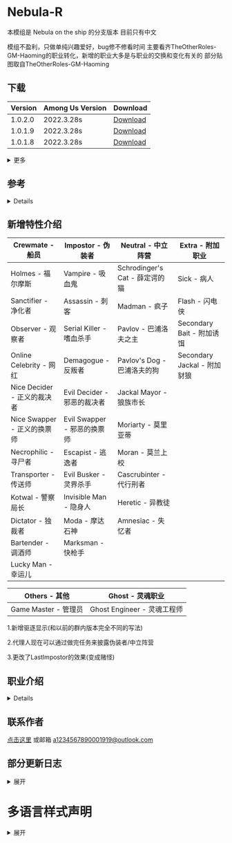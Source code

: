 # Nebula-R
本模组是 Nebula on the ship 的分支版本 目前只有中文

模组不盈利，只做单纯兴趣爱好，bug修不修看时间
主要看齐TheOtherRoles-GM-Haoming的职业转化，新增的职业大多是与职业的交换和变化有关的
部分贴图取自TheOtherRoles-GM-Haoming

## 下载
| Version | Among Us Version | Download |
| ---------- | ---------- | ---------- |
| 1.0.2.0 | 2022.3.28s | [Download](https://github.com/ZsFabTest/Nebula-R/releases/download/Nebula-R-Release-1.0.2.0/Nebula-R.1.0.2.0.zip)
| 1.0.1.9 | 2022.3.28s | [Download](https://github.com/ZsFabTest/Nebula-R/releases/download/Nebula-R-Release-1.0.1.9/Nebula-R.1.0.1.9.zip)
| 1.0.1.8 | 2022.3.28s | [Download](https://github.com/ZsFabTest/Nebula-R/releases/download/Nebula-R-Release-1.0.1.8/Nebula-R.1.0.1.8.zip)

<details>
<summary> 更多 </summary>

| Version | Among Us Version | Download |
| ---------- | ---------- | ---------- |
| 1.0.1.7 | 2022.3.28s | [Download](https://github.com/ZsFabTest/Nebula-R/releases/download/Nebula-R-Release-1.0.1.7/Nebula-R.1.0.1.7.zip)
| 1.0.1.6 | 2022.3.28s | [Download](https://github.com/ZsFabTest/Nebula-R/releases/download/Nebula-R-Release-1.0.1.6/Nebula-R.1.0.1.6.zip)
| 1.0.1.5 | 2022.12.14s | [Download](https://github.com/ZsFabTest/Nebula-R/releases/download/Nebula-R-Release-1.0.1.5/Nebula-R.1.0.1.5.zip)

</details>

## 参考
<details>

1.Nebula on the ship - Dolly1016

2.Town of Us-R - eDonnes124

3.TheOtherRole GM Haoming - haoming37

4.SuperNewRoles - ykundesu

5.模组汉化借鉴 - 四个憨批汉化组

</details>

## 新增特性介绍
| Crewmate - 船员 | Impostor - 伪装者 | Neutral - 中立阵营 | Extra - 附加职业 |
| -------------- | ----------------- | ------------------ | --------------- |
| Holmes - 福尔摩斯 | Vampire - 吸血鬼 | Schrodinger's Cat - 薛定谔的猫 | Sick - 病人 |
| Sanctifier - 净化者 | Assassin - 刺客 | Madman - 疯子 | Flash - 闪电侠 |
| Observer - 观察者 | Serial Killer - 嗜血杀手 | Pavlov - 巴浦洛夫之主 | Secondary Bait - 附加诱饵 |
| Online Celebrity - 网红 | Demagogue - 反叛者 | Pavlov's Dog - 巴浦洛夫的狗 | Secondary Jackal - 附加豺狼  |
| Nice Decider - 正义的裁决者 | Evil Decider - 邪恶的裁决者 | Jackal Mayor - 狼族市长 |  |
| Nice Swapper - 正义的换票师 | Evil Swapper - 邪恶的换票师 | Moriarty - 莫里亚蒂 | |
| Necrophilic - 寻尸者 | Escapist - 逃逸者 | Moran - 莫兰上校 | |
| Transporter - 传送师 | Evil Busker - 灵界杀手 | Cascrubinter - 代行刑者 | |
| Kotwal - 警察局长 | Invisible Man - 隐身人 | Heretic - 异教徒 | |
| Dictator - 独裁者 | Moda - 摩达石神 | Amnesiac - 失忆者 | |
| Bartender - 调酒师 | Marksman - 快枪手 | | |
| Lucky Man - 幸运儿 | | | |

| Others - 其他 | Ghost - 灵魂职业 |
| ------------- | --------------- |
| Game Master - 管理员 | Ghost Engineer - 灵魂工程师 |

1.新增驱逐显示(和以前的群内版本完全不同的写法)

2.代理人现在可以通过做完任务来披露伪装者/中立阵营

3.更改了LastImpostor的效果(变成赌怪)

## 职业介绍
<details>

### 双方职业

#### 裁决者
<details>

| Team - 阵营 | Win Trigger - 获胜条件 | Ability - 技能 |
| ----------- | --------------------- | -------------- |
| N/A | N/A | 会议上直接赌杀他人 |

| 设置 |
| ---- |
| 裁决次数 |
| 正义的裁决者不能裁决船员 |

</details>

#### 换票师
<details>

| Team - 阵营 | Win Trigger - 获胜条件 | Ability - 技能 |
| ----------- | --------------------- | -------------- |
| N/A | N/A | 交换得票 |

| 设置 |
| ---- |
| 换票次数 |
| 换票师可以发起紧急会议 |

</details>

### 船员职业

#### 福尔摩斯
<details>

| Team - 阵营 | Win Trigger - 获胜条件 | Ability - 技能 |
| ----------- | --------------------- | -------------- |
| 船员阵营 | 跟随船员获胜 | 获取具体职业 |

| 设置 |
| ---- |
| 是否可以被猜测 |
| 调查技能冷却 |
| 最大调查次数 |
| 可以得知具体职业 |

</details>

#### 净化者
<details>

| Team - 阵营 | Win Trigger - 获胜条件 | Ability - 技能 |
| ----------- | --------------------- | -------------- |
| 船员阵营 | 跟随船员获胜 | 清除附加职业 |

| 设置 |
| ---- |
| 可以消除叛徒 |
| 可以消除赌怪 |
| 可以消除跟班 |
| 技能使用次数 |

</details>

#### 观察者
<details>

| Team - 阵营 | Win Trigger - 获胜条件 | Ability - 技能 |
| ----------- | --------------------- | -------------- |
| 船员阵营 | 跟随船员获胜 | 隐身并放大视野 |

| 设置 |
| ---- |
| 可以使用管道 |
| 拥有伪装者视野 |
| 冷却时间 |
| 持续时间 |

</details>

#### 网红
<details>

| Team - 阵营 | Win Trigger - 获胜条件 | Ability - 技能 |
| ----------- | --------------------- | -------------- |
| 船员阵营 | 跟随船员获胜 | 船员阵营角色可以得知其死亡 |

</details>

#### 寻尸者
<details>

| Team - 阵营 | Win Trigger - 获胜条件 | Ability - 技能 |
| ----------- | --------------------- | -------------- |
| 船员阵营 | 跟随船员获胜 | 传送到尸体 |

| 设置 |
| ---- |
| 冷却时间 |
| 可以得知尸体位置 |

</details>

#### 传送师
<details>

| Team - 阵营 | Win Trigger - 获胜条件 | Ability - 技能 |
| ----------- | --------------------- | -------------- |
| 船员阵营 | 跟随船员获胜 | 传送所有人到标记玩家 |

| 设置 |
| ---- |
| 冷却时间 |

</details>

#### 警察局长
<details>

| Team - 阵营 | Win Trigger - 获胜条件 | Ability - 技能 |
| ----------- | --------------------- | -------------- |
| 船员阵营 | 跟随船员获胜 | 招募警长 |

| 设置 |
| ---- |
| 冷却时间 |

</details>

#### 独裁者
<details>

| Team - 阵营 | Win Trigger - 获胜条件 | Ability - 技能 |
| ----------- | --------------------- | -------------- |
| 船员阵营 | 跟随船员获胜 | 强出一人 |

</details>

#### 调酒师
<details>

| Team - 阵营 | Win Trigger - 获胜条件 | Ability - 技能 |
| ----------- | --------------------- | -------------- |
| 船员阵营 | 跟随船员获胜 | 会议附加消息 |

</details>

#### 幸运儿
<details>

| Team - 阵营 | Win Trigger - 获胜条件 | Ability - 技能 |
| ----------- | --------------------- | -------------- |
| 船员阵营 | 跟随船员获胜 | 免疫击杀与票出(概率) |

| 设置 |
| ---- |
| 免疫概率 |

</details>

### 伪装者职业

#### 吸血鬼
<details>

| Team - 阵营 | Win Trigger - 获胜条件 | Ability - 技能 |
| ----------- | --------------------- | -------------- |
| 伪装者阵营 | 跟随伪装者获胜 | 延迟击杀 |

| 设置 |
| ---- |
| 击杀延迟 |
| 冷却时间 |

</details>

#### 刺客
<details>

| Team - 阵营 | Win Trigger - 获胜条件 | Ability - 技能 |
| ----------- | --------------------- | -------------- |
| 伪装者阵营 | 跟随伪装者获胜 | 远程瞬移击杀 |

| 设置 |
| ---- |
| 冷却时间 |

</details>

#### 嗜血杀手
<details>

| Team - 阵营 | Win Trigger - 获胜条件 | Ability - 技能 |
| ----------- | --------------------- | -------------- |
| 伪装者阵营 | 跟随伪装者获胜 | 一段时间不击杀会暴毙 |

| 设置 |
| ---- |
| 击杀冷却时间 |
| 紫砂倒计时 |

</details>

#### 反叛者
<details>

| Team - 阵营 | Win Trigger - 获胜条件 | Ability - 技能 |
| ----------- | --------------------- | -------------- |
| 伪装者阵营 | 跟随伪装者获胜 | 招募伪装者 |

| 设置 |
| ---- |
| 最大招募个数 |

</details>

#### 逃逸者
<details>

| Team - 阵营 | Win Trigger - 获胜条件 | Ability - 技能 |
| ----------- | --------------------- | -------------- |
| 伪装者阵营 | 跟随伪装者获胜 | 传送至标记点 |

| 设置 |
| ---- |
| 冷却时间 |

</details>

#### 灵界杀手
<details>

| Team - 阵营 | Win Trigger - 获胜条件 | Ability - 技能 |
| ----------- | --------------------- | -------------- |
| 伪装者阵营 | 跟随伪装者获胜 | 假死状态下击杀 |

| 设置 |
| ---- |
| 冷却时间 |
| 假死持续时间 |
| 击杀冷却 |

</details>

#### 隐身人
<details>

| Team - 阵营 | Win Trigger - 获胜条件 | Ability - 技能 |
| ----------- | --------------------- | -------------- |
| 伪装者阵营 | 跟随伪装者获胜 | 隐身 |

| 设置 |
| ---- |
| 冷却时间 |
| 持续时间 |

</details>

#### 异教徒
<details>

| Team - 阵营 | Win Trigger - 获胜条件 | Ability - 技能 |
| ----------- | --------------------- | -------------- |
| 伪装者阵营 | 跟随伪装者获胜 | 招募叛徒+看见存活叛徒 |

| 设置 |
| ---- |
| 招募冷却时间 |
| 最多招募个数 |
| 作为副职业招募 |

</details>

#### 摩达石神
<details>

| Team - 阵营 | Win Trigger - 获胜条件 | Ability - 技能 |
| ----------- | --------------------- | -------------- |
| 伪装者阵营 | 跟随伪装者获胜 | 击杀后清理本局第一个死亡的尸体(不算刚击杀的) |

</details>

#### 快枪手
<details>

| Team - 阵营 | Win Trigger - 获胜条件 | Ability - 技能 |
| ----------- | --------------------- | -------------- |
| 伪装者阵营 | 跟随伪装者获胜 | 囤积子弹 |

| 设置 |
| ---- |
| 最大子弹数量 |

</details>

### 中立职业

#### 薛定谔的猫
<details>

| Team - 阵营 | Win Trigger - 获胜条件 | Ability - 技能 |
| ----------- | --------------------- | -------------- |
| 中立阵营 | N/A | 无 |

| 设置 |
| ---- |
| 是否可以被猜测 |
| 可以加入船员阵营 |
| 可以加入伪装者阵营 |
| 可以加入豺狼阵营 |
| 可以加入巴浦洛夫团队 |
| 可以使用击杀键 |
| 击杀冷却 |
| 可以连续更换阵营 |

</details>

#### 疯子
<details>

| Team - 阵营 | Win Trigger - 获胜条件 | Ability - 技能 |
| ----------- | --------------------- | -------------- |
| 中立阵营 | 无 | 通过击杀交换职业 |

| 设置 |
| ---- |
| 是否可以被猜测 |
| 击杀冷却 |

</details>

#### 巴浦洛夫之主
<details>

| Team - 阵营 | Win Trigger - 获胜条件 | Ability - 技能 |
| ----------- | --------------------- | -------------- |
| 巴浦洛夫团队 | 击杀获胜 | 招募巴浦洛夫的狗 |

| 设置 |
| ---- |
| 冷却时间 |

</details>

#### 巴浦洛夫的狗
<details>

| Team - 阵营 | Win Trigger - 获胜条件 | Ability - 技能 |
| ----------- | --------------------- | -------------- |
| 巴浦洛夫团队 | 击杀获胜 | 无 |

| 设置 |
| ---- |
| 击杀冷却时间 |

</details>

#### 狼族市长
<details>

| Team - 阵营 | Win Trigger - 获胜条件 | Ability - 技能 |
| ----------- | --------------------- | -------------- |
| 豺狼阵营 | 击杀获胜 | 市长能力+击杀得1票 |

| 设置 |
| ---- |
| 最小投票数量 |
| 最大投票数量 |
| 最大存票数量 |
| 击杀冷却 |

</details>

#### 莫里亚蒂
<details>

| Team - 阵营 | Win Trigger - 获胜条件 | Ability - 技能 |
| ----------- | --------------------- | -------------- |
| 莫里亚蒂阵营 | 击杀/击杀福尔摩斯获胜 | 自爆冲锋+招募莫兰 |

| 设置 |
| ---- |
| 招募冷却时间 |

</details>

#### 莫兰上校
<details>

| Team - 阵营 | Win Trigger - 获胜条件 | Ability - 技能 |
| ----------- | --------------------- | -------------- |
| 莫里亚蒂阵营 | 跟随莫里亚蒂获胜 | 狙击无音效与图标 |

| 设置 |
| ---- |
| 狙击冷却 |
| 子弹大小 |
| 有效射程 |
| 射击后继续持枪 |
| 辅助瞄准线的延迟 |
| 辅助瞄准线的持续时间 |

</details>

#### 代行刑者
<details>

| Team - 阵营 | Win Trigger - 获胜条件 | Ability - 技能 |
| ----------- | --------------------- | -------------- |
| 中立阵营 | 票出目标 | 无 |

| 设置 |
| ---- |
| 目标死亡后的职业转变 |

</details>

#### 失忆者
<details>

| Team - 阵营 | Win Trigger - 获胜条件 | Ability - 技能 |
| ----------- | --------------------- | -------------- |
| 中立阵营 | N/A | 无 |

| 设置 |
| ---- |
| 尸体对应玩家的职业转变 |
| 冷却时间 |

</details>

### 附加职业

#### 病人
<details>

| Team - 阵营 | Win Trigger - 获胜条件 | Ability - 技能 |
| ----------- | --------------------- | -------------- |
| N/A | N/A | 无法击杀 |

</details>

#### 闪电侠
<details>

| Team - 阵营 | Win Trigger - 获胜条件 | Ability - 技能 |
| ----------- | --------------------- | -------------- |
| N/A | N/A | 加速 |

| 设置 |
| ---- |
| 速度倍数 |

</details>

#### 诱饵
<details>

| Team - 阵营 | Win Trigger - 获胜条件 | Ability - 技能 |
| ----------- | --------------------- | -------------- |
| 船员阵营 | N/A | 同诱饵 |

</details>

#### 豺狼
<details>

| Team - 阵营 | Win Trigger - 获胜条件 | Ability - 技能 |
| ----------- | --------------------- | -------------- |
| 豺狼阵营 | 跟随豺狼团队获胜 | 占人数 |

| 设置 |
| ---- |
| 伪装者可以成为附加豺狼 |

</details>

### 灵魂职业

#### 灵魂工程师
<details>

| Team - 阵营 | Win Trigger - 获胜条件 | Ability - 技能 |
| ----------- | --------------------- | -------------- |
| 船员阵营 | N/A | 秒修破坏 |

| 设置 |
| ---- |
| 秒修次数 |

</details>

</details>

## 联系作者
[点击这里](https://www.bilibili.com/video/BV1GJ411x7h7/?spm_id_from=333.337.search-card.all.click&vd_source=b92e3eb8c1017c11449afa8236373b01)
或邮箱 a1234567890001919@outlook.com

## 部分更新日志
<details>
<summary> 展开 </summary>

### 2023.4.27 update
1.新增职业 附加豺狼 幸运儿 摩达石神 灵魂工程师 快枪手

2.巴浦洛夫的狗当更换职业时会被判定为狗已经死亡(可以再次招募了)

3.日常借鉴SuperNewRoles
### 2023.4.21 update
1.新增职业 调酒师(其实就是面包师)

2.重新加入换票师(分为正义的换票师和邪恶的换票师)

3.微调了裁决者的按键(避免出现按不动的现象)

4.微调了巴浦洛夫的狗和莫兰的生成(防止自己生成)

5.再次调整驱逐显示(ExileControllPatch 显示所有附加职业+调酒师)

6.微调会议投票(MeetingPatch 主要为了换票师)
### 2023.4.15 update
1.新增职业...

2.修复了职业确认的问题

3.修复了忽略巴浦洛夫团队的问题

4.独裁者现在不会显示击杀动画

5.重新分配职业选项界面(一个栏目不够放了)

6.不要说我乱用英文，原模组有一个伪装者职业叫行刑者，中立行刑者只能用代行刑者了
### 2023.4.9 update to Among Us 2023.3.28, Nebula On The Ship V2.3.1
1.新增职业

2.改了一堆小问题(我故意保留了一部分bushi)

3.应付暗改(更新就更新，au天天暗改)
### 2023.3.25 update to Among Us 2023.2.28, Nebula On The Ship V2.2.2
1.移除部分改动(其实是忘记改了什么懒得动了)

2.将原生模组Nebula On The Ship的新内容移植和统一

3.添加了一些新职业，引用了是个憨批汉化组的最新汉化

4.新的依赖包(你不能在原Nebula-R模组安装基础上改动)

</details>

# 多语言样式声明
<details>
<summary> 展开 </summary>

## SChinese
这些模组不隶属于 Among Us 或 Innersloth LLC，其包含的内容也未得到 Innersloth LLC 的认可或以其他方式赞助。此处包含的部分材料是Innersloth LLC的财产。
## TChinese
這些模組不隸屬於 Among Us 或 Innersloth LLC，其包含的內容也未得到 Innersloth LLC 的認可或以其他方式贊助。此處包含的部分材料是Innersloth LLC的財產。
## English
This mod is not affiliated with Among Us or Innersloth LLC, and the content contained therein is not endorsed or otherwise sponsored by Innersloth LLC. Portions of the materials contained herein are property of Innersloth LLC.
## French
Ce mod n'est pas affilié à Among Us ou à Innersloth LLC, et le contenu qu'il contient n'est pas approuvé ou autrement parrainé par Innersloth LLC. Certaines parties des documents contenus dans le présent document sont la propriété d'Innersloth LLC.
## Japanese
これらのモジュールは、Among UsまたはInnersloth LLCと提携しておらず、Innersloth LLCが承認またはその他の形でスポンサーとなっているコンテンツは含まれていません。 ここに含まれる資料の一部は、Innersloth LLCの所有物です。
## Russian
Эти модули не связаны с Among Us или Innersloth LLC и не содержат контента, который был одобрен или иным образом спонсирован Innersloth LLC. Некоторые из содержащихся здесь материалов являются собственностью Innersloth LLC.

</details>